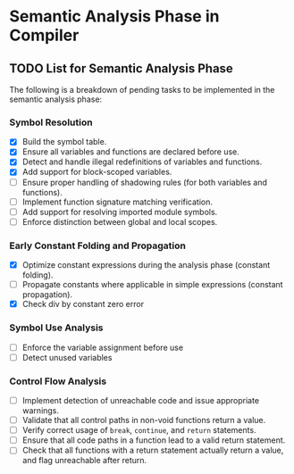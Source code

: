 # Semantic Analysis Phase in Compiler

## TODO List for Semantic Analysis Phase

The following is a breakdown of pending tasks to be implemented in the semantic analysis phase:

### Symbol Resolution
- [x] Build the symbol table.
- [x] Ensure all variables and functions are declared before use.
- [x] Detect and handle illegal redefinitions of variables and functions.
- [x] Add support for block-scoped variables.
- [ ] Ensure proper handling of shadowing rules (for both variables and functions).
- [ ] Implement function signature matching verification.
- [ ] Add support for resolving imported module symbols.
- [ ] Enforce distinction between global and local scopes.

### Early Constant Folding and Propagation
- [x] Optimize constant expressions during the analysis phase (constant folding).
- [ ] Propagate constants where applicable in simple expressions (constant propagation).
- [x] Check div by constant zero error

### Symbol Use Analysis
- [ ] Enforce the variable assignment before use
- [ ] Detect unused variables

### Control Flow Analysis
- [ ] Implement detection of unreachable code and issue appropriate warnings.
- [ ] Validate that all control paths in non-void functions return a value.
- [ ] Verify correct usage of `break`, `continue`, and `return` statements.
- [ ] Ensure that all code paths in a function lead to a valid return statement.
- [ ] Check that all functions with a return statement actually return a value, and flag unreachable after return.
